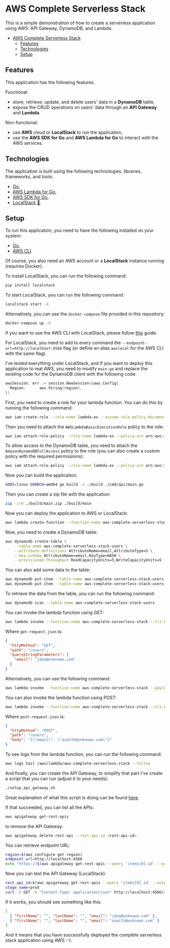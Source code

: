 # AWS Complete Serverless Stack

This is a simple demonstration of how to create a serverless application using AWS: API Gateway, DynamoDB, and Lambda.

- [AWS Complete Serverless Stack](#aws-complete-serverless-stack)
  - [Features](#features)
  - [Technologies](#technologies)
  - [Setup](#setup)

## Features

This application has the following features.

Functional:

- store, retrieve, update, and delete users' data in a **DynamoDB** table,
- expose the CRUD operations on users' data through an **API Gateway** and **Lambda**.

Non-functional:

- use **AWS** cloud or **LocalStack** to run the application,
- use the **AWS SDK for Go** and **AWS Lambda for Go** to interact with the AWS services.

## Technologies

The application is built using the following technologies, libraries, frameworks, and tools:

- [Go](https://golang.org/),
- [AWS Lambda for Go](https://github.com/aws/aws-lambda-go),
- [AWS SDK for Go](https://github.com/aws/aws-sdk-go),
- [LocalStack](https://github.com/localstack/localstack) [📖](https://docs.localstack.cloud/user-guide/integrations/aws-cli/#localstack-aws-cli-awslocal).

## Setup

To run this application, you need to have the following installed on your system:

- [Go](https://golang.org/),
- [AWS CLI](https://aws.amazon.com/cli/).

Of course, you also need an AWS account or a **LocalStack** instance running (requires Docker).

To install LocalStack, you can run the following command:

```bash
pip install localstack
```

To start LocalStack, you can run the following command:

```bash
localstack start -d
```

Alternatively, you can use the `docker-compose` file provided in this repository:

```bash
docker-compose up -d
```

If you want to use the AWS CLI with LocalStack, please follow [this](https://docs.localstack.cloud/user-guide/integrations/aws-cli/#localstack-aws-cli-awslocal) guide.

For LocalStack, you need to add to every command the `--endpoint-url=http://localhost:4566` flag (or define an alias `awslocal` for the AWS CLI with the same flag).

I've tested everything under LocalStack, and if you want to deploy this application to real AWS, you need to modify `main.go` and replace the existing code for the DynamoDB client with the following code:

```go
awsSession, err := session.NewSession(&aws.Config{
  Region:      aws.String(region),
})
```

First, you need to create a role for your lambda function. You can do this by running the following command:

```bash
aws iam create-role --role-name lambda-ex --assume-role-policy-document file://trust-policy.json
```

Then you need to attach the `AWSLambdaBasicExecutionRole` policy to the role:

```bash
aws iam attach-role-policy --role-name lambda-ex --policy-arn arn:aws:iam::aws:policy/service-role/AWSLambdaBasicExecutionRole
```

To allow access to the DynamoDB table, you need to attach the `AmazonDynamoDBFullAccess` policy to the role (you can also create a custom policy with the required permissions):

```bash
aws iam attach-role-policy --role-name lambda-ex --policy-arn arn:aws:iam::aws:policy/AmazonDynamoDBFullAccess
```

Now you can build the application:

```bash
GOOS=linux GOARCH=amd64 go build -o ./build ./cmd/api/main.go
```

Then you can create a zip file with the application:

```bash
zip -jrm ./build/main.zip ./build/main
```

Now you can deploy the application to AWS or LocalStack:

```bash
aws lambda create-function --function-name aws-complete-serverless-stack --runtime go1.x --role arn:aws:iam::PUT_YOUR_ID_HERE:role/lambda-ex --handler main --zip-file fileb://./build/main.zip --timeout 900
```

Now, you need to create a DynamoDB table:

```bash
aws dynamodb create-table \
    --table-name aws-complete-serverless-stack-users \
    --attribute-definitions AttributeName=email,AttributeType=S \
    --key-schema AttributeName=email,KeyType=HASH \
    --provisioned-throughput ReadCapacityUnits=5,WriteCapacityUnits=5
```

You can also add some data to the table:

```bash
aws dynamodb put-item --table-name aws-complete-serverless-stack-users --item '{"email": {"S": "jdoe@unknown.com"}}'
aws dynamodb put-item --table-name aws-complete-serverless-stack-users --item '{"email": {"S": "asmith@unknown.com"}}'
```

To retrieve the data from the table, you can run the following command:

```bash
aws dynamodb scan --table-name aws-complete-serverless-stack-users
```

You can invoke the lambda function using GET:

```bash
aws lambda invoke --function-name aws-complete-serverless-stack --cli-binary-format raw-in-base64-out --payload file://get-request.json response.json
```

Where `get-request.json` is:

```json
{
  "httpMethod": "GET",
  "path": "/users",
  "queryStringParameters": {
    "email": "jdoe@unknown.com"
  }
}
```

Alternatively, you can use the following command:

```bash
aws lambda invoke --function-name aws-complete-serverless-stack --payload "{\"httpMethod\": \"GET\", \"path\": \"/users\", \"queryStringParameters\": {}}" --endpoint-url=http://localhost:4566 response.json
```

You can also invoke the lambda function using POST:

```bash
aws lambda invoke --function-name aws-complete-serverless-stack --cli-binary-format raw-in-base64-out --payload file://post-request.json response.json
```

Where `post-request.json` is:

```json
{
  "httpMethod": "POST",
  "path": "/users",
  "body": "{\"email\": \"asmith@unknown.com\"}"
}
```

To see logs from the lambda function, you can run the following command:

```bash
aws logs tail /aws/lambda/aws-complete-serverless-stack --follow
```

And finally, you can create the API Gateway, to simplify that part I've create a script that you can run (adjust it to your needs):

```bash
./setup_api_gateway.sh
```

Great explanation of what this script is doing can be found [here](https://conor-aspell.medium.com/creating-an-api-gateway-using-the-aws-cli-dbed2849a773).

If that succeeded, you can list all the APIs:

```bash
aws apigateway get-rest-apis
```

to remove the API Gateway:

```bash
aws apigateway delete-rest-api --rest-api-id <rest-api-id>
```

You can retrieve endpoint URL:

```bash
region=$(aws configure get region)
endpoint_url=http://localhost:4566
echo "https://$(aws apigateway get-rest-apis --query 'items[0].id' --output text --region $region --endpoint-url=$endpoint_url).execute-api.$region.amazonaws.com/prod"
```

Now you can test the API Gateway (LocalStack):

```bash
rest_api_id=$(aws apigateway get-rest-apis --query 'items[0].id' --output text --region $region --endpoint-url=$endpoint_url)
stage_name=prod
curl -X GET -H "Content-Type: application/json" http://localhost:4566/restapis/$rest_api_id/$stage_name/_user_request_/
```

If it works, you should see something like this:

```json
[
  { "firstName": "", "lastName": "", "email": "jdoe@unknown.com" },
  { "firstName": "", "lastName": "", "email": "asmith@unknown.com" }
]
```

And it means that you have successfully deployed the complete serverless stack application using AWS :-).
